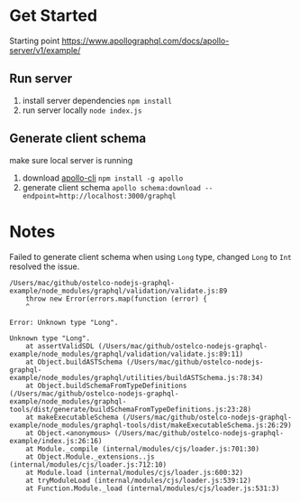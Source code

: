 # Get Started

Starting point https://www.apollographql.com/docs/apollo-server/v1/example/

## Run server
1. install server dependencies `npm install`
2. run server locally `node index.js`

## Generate client schema
make sure local server is running

1. download [apollo-cli](https://www.npmjs.com/package/apollo) `npm install -g apollo` 
3. generate client schema `apollo schema:download --endpoint=http://localhost:3000/graphql` 

# Notes

Failed to generate client schema when using `Long` type, changed `Long` to `Int` resolved the issue.
```
/Users/mac/github/ostelco-nodejs-graphql-example/node_modules/graphql/validation/validate.js:89
    throw new Error(errors.map(function (error) {
    ^

Error: Unknown type "Long".

Unknown type "Long".
    at assertValidSDL (/Users/mac/github/ostelco-nodejs-graphql-example/node_modules/graphql/validation/validate.js:89:11)
    at Object.buildASTSchema (/Users/mac/github/ostelco-nodejs-graphql-example/node_modules/graphql/utilities/buildASTSchema.js:78:34)
    at Object.buildSchemaFromTypeDefinitions (/Users/mac/github/ostelco-nodejs-graphql-example/node_modules/graphql-tools/dist/generate/buildSchemaFromTypeDefinitions.js:23:28)
    at makeExecutableSchema (/Users/mac/github/ostelco-nodejs-graphql-example/node_modules/graphql-tools/dist/makeExecutableSchema.js:26:29)
    at Object.<anonymous> (/Users/mac/github/ostelco-nodejs-graphql-example/index.js:26:16)
    at Module._compile (internal/modules/cjs/loader.js:701:30)
    at Object.Module._extensions..js (internal/modules/cjs/loader.js:712:10)
    at Module.load (internal/modules/cjs/loader.js:600:32)
    at tryModuleLoad (internal/modules/cjs/loader.js:539:12)
    at Function.Module._load (internal/modules/cjs/loader.js:531:3)
```
